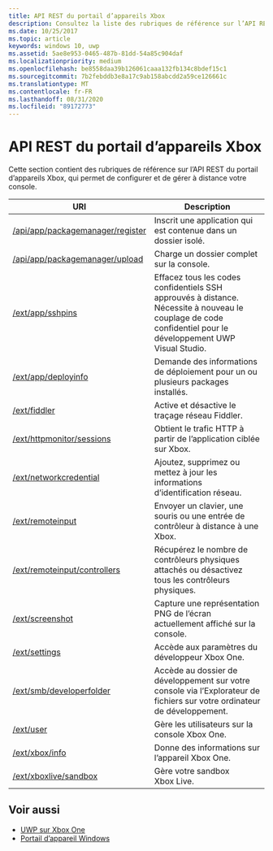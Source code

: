 ```yaml
---
title: API REST du portail d’appareils Xbox
description: Consultez la liste des rubriques de référence sur l’API REST du portail d’appareils Xbox, qui permet de configurer et de gérer à distance votre console.
ms.date: 10/25/2017
ms.topic: article
keywords: windows 10, uwp
ms.assetid: 5ae8e953-0465-487b-81dd-54a85c904daf
ms.localizationpriority: medium
ms.openlocfilehash: be8558daa39b126061caaa132fb134c8bdef15c1
ms.sourcegitcommit: 7b2febddb3e8a17c9ab158abcdd2a59ce126661c
ms.translationtype: MT
ms.contentlocale: fr-FR
ms.lasthandoff: 08/31/2020
ms.locfileid: "89172773"
---
```

# <a name="xbox-device-portal-rest-api"></a>API REST du portail d’appareils Xbox

Cette section contient des rubriques de référence sur l’API REST du portail d’appareils Xbox, qui permet de configurer et de gérer à distance votre console.

| URI        | Description |
|------------|-------------|
|[/api/app/packagemanager/register](wdp-loose-folder-register-api.md)| Inscrit une application qui est contenue dans un dossier isolé. |
|[/api/app/packagemanager/upload](wdp-folder-upload.md)| Charge un dossier complet sur la console. |
|[/ext/app/sshpins](uwp-sshpins-api.md)| Effacez tous les codes confidentiels SSH approuvés à distance. Nécessite à nouveau le couplage de code confidentiel pour le développement UWP Visual Studio. |
|[/ext/app/deployinfo](uwp-deployinfo-api.md)| Demande des informations de déploiement pour un ou plusieurs packages installés. |
|[/ext/fiddler](wdp-fiddler-api.md)| Active et désactive le traçage réseau Fiddler. |
|[/ext/httpmonitor/sessions](wdp-httpMonitor-api.md)| Obtient le trafic HTTP à partir de l’application ciblée sur Xbox. |
|[/ext/networkcredential](uwp-networkcredentials-api.md)| Ajoutez, supprimez ou mettez à jour les informations d’identification réseau. |
|[/ext/remoteinput](uwp-remoteinput-api.md)| Envoyer un clavier, une souris ou une entrée de contrôleur à distance à une Xbox. |
|[/ext/remoteinput/controllers](uwp-remoteinput-controllers-api.md)| Récupérez le nombre de contrôleurs physiques attachés ou désactivez tous les contrôleurs physiques. |
|[/ext/screenshot](wdp-media-capture-api.md)| Capture une représentation PNG de l’écran actuellement affiché sur la console. |
|[/ext/settings](wdp-xboxsettings-api.md)| Accède aux paramètres du développeur Xbox One. |
|[/ext/smb/developerfolder](wdp-smb-api.md)| Accède au dossier de développement sur votre console via l’Explorateur de fichiers sur votre ordinateur de développement. |
|[/ext/user](wdp-user-management.md)| Gère les utilisateurs sur la console Xbox One. |
|[/ext/xbox/info](wdp-xboxinfo-api.md)| Donne des informations sur l’appareil Xbox One. |
|[/ext/xboxlive/sandbox](wdp-sandbox-api.md)| Gère votre sandbox Xbox Live. |

## <a name="see-also"></a>Voir aussi

- [UWP sur Xbox One](index.md)
- [Portail d’appareil Windows](../debug-test-perf/device-portal.md)